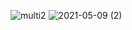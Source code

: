![multi2](https://user-images.githubusercontent.com/79919124/117577164-53889900-b0f1-11eb-8465-4278f3c86749.jpg)
![2021-05-09 (2)](https://user-images.githubusercontent.com/79919124/117577297-df9ac080-b0f1-11eb-8594-d77c8783bc84.png)

